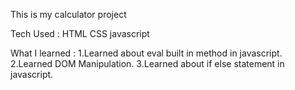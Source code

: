 This is my calculator project

Tech Used :
HTML
CSS
javascript

What I learned : 
1.Learned about eval built in method in javascript.
2.Learned DOM Manipulation.
3.Learned about if else statement in javascript.
